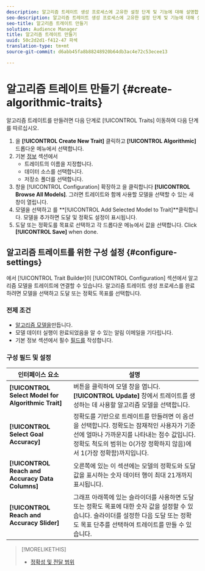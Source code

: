 ```yaml
---
description: 알고리즘 트레이트 생성 프로세스에 고유한 설정 단계 및 기능에 대해 설명합니다.
seo-description: 알고리즘 트레이트 생성 프로세스에 고유한 설정 단계 및 기능에 대해 설명합니다.
seo-title: 알고리즘 트레이트 만들기
solution: Audience Manager
title: 알고리즘 트레이트 만들기
uuid: 50c2d2d1-f412-47 파섹
translation-type: tm+mt
source-git-commit: d6abb45fa8b88248920b64db3ac4e72c53ecee13

---
```



# 알고리즘 트레이트 만들기 {#create-algorithmic-traits}

<!-- t_algo_trait_build.xml -->

알고리즘 트레이트를 만들려면 다음 단계로 [!UICONTROL Traits] 이동하여 다음 단계를 따르십시오.

1. 을 **[!UICONTROL Create New Trait]** 클릭하고 **[!UICONTROL Algorithmic]** 드롭다운 메뉴에서 선택합니다.
1. 기본 [정보](../../features/traits/create-onboarded-rule-based-traits.md) 섹션에서
   * 트레이트의 이름을 지정합니다.
   * 데이터 소스를 선택합니다.
   * 저장소 폴더를 선택합니다.
1. 창을 [!UICONTROL Configuration] 확장하고 을 클릭합니다 **[!UICONTROL Browse All Models]**.
그러면 트레이트와 함께 사용할 모델을 선택할 수 있는 새 창이 열립니다.
1. 모델을 선택하고 를 **[!UICONTROL Add Selected Model to Trait]**클릭합니다.
모델을 추가하면 도달 및 정확도 설정이 표시됩니다.
1. 도달 또는 정확도를 목표로 선택하고 각 드롭다운 메뉴에서 값을 선택합니다. Click **[!UICONTROL Save]** when done.

## 알고리즘 트레이트를 위한 구성 설정 {#configure-settings}

에서 [!UICONTROL Trait Builder]이 [!UICONTROL Configuration] 섹션에서 알고리즘 모델을 트레이트에 연결할 수 있습니다. 알고리즘 트레이트 생성 프로세스를 완료하려면 모델을 선택하고 도달 또는 정확도 목표를 선택합니다.

### 전제 조건

<!-- r_algo_trait_config_section.xml -->

* [알고리즘 모델을](../../features/algorithmic-models/create-model.md#build-model)만듭니다.
* 모델 데이터 실행이 완료되었음을 알 수 있는 알림 이메일을 기다립니다.
* 기본 정보 섹션에서 필수 [필드를](../../features/traits/create-onboarded-rule-based-traits.md) 작성합니다.

### 구성 필드 및 설정

| 인터페이스 요소 | 설명 |
|---|---|
| **[!UICONTROL Select Model for Algorithmic Trait]** | 버튼을 클릭하여 모델 창을 엽니다. **[!UICONTROL Update]** 창에서 트레이트를 생성하는 데 사용할 알고리즘 모델을 선택합니다. |
| **[!UICONTROL Select Goal Accuracy]** | 정확도를 기반으로 트레이트를 만들려면 이 옵션을 선택합니다. 정확도는 잠재적인 사용자가 기준선에 얼마나 가까운지를 나타내는 점수 값입니다. 정확도 척도의 범위는 0(가장 정확하지 않음)에서 1(가장 정확함)까지입니다. |
| **[!UICONTROL Reach and Accuracy Data Columns]** | 오른쪽에 있는 이 섹션에는 모델의 정확도와 도달 값을 표시하는 숫자 데이터 행이 최대 21개까지 표시됩니다. |
| **[!UICONTROL Reach and Accuracy Slider]** | 그래프 아래쪽에 있는 슬라이더를 사용하면 도달 또는 정확도 목표에 대한 숫자 값을 설정할 수 있습니다. 슬라이더를 설정한 다음 도달 또는 정확도 목표 단추를 선택하여 트레이트를 만들 수 있습니다. |

>[!MORELIKETHIS]
>
>* [정확성 및 전달 범위](../../features/traits/trait-accuracy-reach.md)

